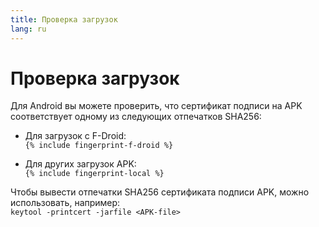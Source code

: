 ```yaml
---
title: Проверка загрузок
lang: ru
---
```


# Проверка загрузок

Для Android вы можете проверить, что сертификат подписи на APK соответствует одному из следующих отпечатков SHA256:  

* Для загрузок с F-Droid:  
  `{% include fingerprint-f-droid %}`

* Для других загрузок APK:  
  `{% include fingerprint-local %}`

Чтобы вывести отпечатки SHA256 сертификата подписи APK, можно использовать, например:  
`keytool -printcert -jarfile <APK-file>`

